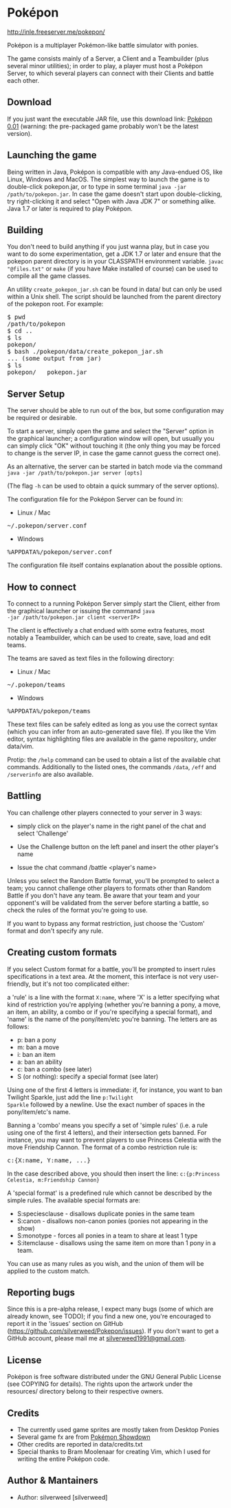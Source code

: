 Poképon
====================================================
<a>http://inle.freeserver.me/pokepon/</a>

Poképon is a multiplayer Pokémon-like battle simulator with ponies.

The game consists mainly of a Server, a Client and a Teambuilder (plus several
minor utilities); in order to play, a player must host a Poképon Server,
to which several players can connect with their Clients and battle each other.

Download
-----------------------------------------------------
If you just want the executable JAR file, use this download link:
<a href='http://inle.freeserver.me/pokepon/downloads/pokepon-0.01.jar'>Poképon 0.01</a>
(warning: the pre-packaged game probably won't be the latest version).

Launching the game
-----------------------------------------------------
Being written in Java, Poképon is compatible with any Java-endued OS, like
Linux, Windows and MacOS.
The simplest way to launch the game is to double-click pokepon.jar,
or to type in some terminal <code>java -jar /path/to/pokepon.jar</code>.
In case the game doesn't start upon double-clicking, try right-clicking
it and select "Open with Java JDK 7" or something alike.
Java 1.7 or later is required to play Poképon.

Building
-----------------------------------------------------
You don't need to build anything if you just wanna play, but in case you
want to do some experimentation, get a JDK 1.7 or later and ensure that
the pokepon parent directory is in your CLASSPATH environment variable.
<code>javac "@files.txt"</code> or <code>make</code> (if you have Make
installed of course) can be used to compile all the game classes.

An utility <code>create_pokepon_jar.sh</code> can be found in data/
but can only be used within a Unix shell. The script should be launched
from the parent directory of the pokepon root. For example:
<pre>$ pwd
/path/to/pokepon
$ cd ..
$ ls
pokepon/
$ bash ./pokepon/data/create_pokepon_jar.sh
... (some output from jar)
$ ls
pokepon/   pokepon.jar
</pre>

Server Setup
-----------------------------------------------------
The server should be able to run out of the box, but some configuration may be
required or desirable.

To start a server, simply open the game and select the "Server" option in the
graphical launcher; a configuration window will open, but usually you can
simply click "OK" without touching it (the only thing you may be forced to
change is the server IP, in case the game cannot guess the correct one).

As an alternative, the server can be started in batch mode via the command
<code>java -jar /path/to/pokepon.jar server [opts]</code>

(The flag <code>-h</code> can be used to obtain a quick summary of the server
options).

The configuration file for the Poképon Server can be found in:
* Linux / Mac
<pre>~/.pokepon/server.conf</pre>

* Windows
<pre>%APPDATA%/pokepon/server.conf</pre>

The configuration file itself contains explanation about the possible options.

How to connect
--------------------------------------------------------
To connect to a running Poképon Server simply start the Client, either from
the graphical launcher or issuing the command 
<code>java -jar /path/to/pokepon.jar client &lt;serverIP&gt;</code>

The client is effectively a chat endued with some extra features, most notably
a Teambuilder, which can be used to create, save, load and edit teams.

The teams are saved as text files in the following directory:
* Linux / Mac
<pre>~/.pokepon/teams</pre>

* Windows
<pre>%APPDATA%/pokepon/teams</pre>

These text files can be safely edited as long as you use the correct syntax
(which you can infer from an auto-generated save file). If you like the Vim
editor, syntax highlighting files are available in the game repository, 
under data/vim.

Protip: the <code>/help</code> command can be used to obtain a list of the
available chat commands. Additionally to the listed ones, the commands
<code>/data</code>, <code>/eff</code> and <code>/serverinfo</code> are also
available.

Battling
----------------------------------------------------------
You can challenge other players connected to your server in 3 ways:
* simply click on the player's name in the right panel of the chat and
  select 'Challenge'

* Use the Challenge button on the left panel and insert the other player's
  name

* Issue the chat command /battle &lt;player's name&gt;

Unless you select the Random Battle format, you'll be prompted to select a
team; you cannot challenge other players to formats other than Random Battle
if you don't have any team.
Be aware that your team and your opponent's will be validated from the server
before starting a battle, so check the rules of the format you're going to use.

If you want to bypass any format restriction, just choose the 'Custom' format
and don't specify any rule.

Creating custom formats
------------------------------------------------------------
If you select Custom format for a battle, you'll be prompted to insert rules
specifications in a text area.
At the moment, this interface is not very user-friendly, but it's not too
complicated either:

a 'rule' is a line with the format <code>X:name</code>, where 'X' is a letter
specifying what kind of restriction you're applying (whether you're banning
a pony, a move, an item, an ability, a combo or if you're specifying a special
format), and 'name' is the name of the pony/item/etc you're banning.
The letters are as follows:
* p: ban a pony
* m: ban a move
* i: ban an item
* a: ban an ability
* c: ban a combo (see later)
* S (or nothing): specify a special format (see later)

Using one of the first 4 letters is immediate: if, for instance, you want to ban
Twilight Sparkle, just add the line <code>p:Twilight Sparkle</code> followed by
a newline. Use the exact number of spaces in the pony/item/etc's name.

Banning a 'combo' means you specify a set of 'simple rules' (i.e. a rule using one
of the first 4 letters), and their intersection gets banned. For instance, you may
want to prevent players to use Princess Celestia with the move Friendship Cannon.
The format of a combo restriction rule is:
<pre>c:{X:name, Y:name, ...}</pre>
In the case described above, you should then insert the line: 
<code>c:{p:Princess Celestia, m:Friendship Cannon}</code>

A 'special format' is a predefined rule which cannot be described by the simple
rules. The available special formats are:
* S:speciesclause  - disallows duplicate ponies in the same team
* S:canon  - disallows non-canon ponies (ponies not appearing in the show)
* S:monotype  - forces all ponies in a team to share at least 1 type
* S:itemclause  - disallows using the same item on more than 1 pony in a team.

You can use as many rules as you wish, and the union of them will be applied to
the custom match.

Reporting bugs
-----------------------------------------------------------------
Since this is a pre-alpha release, I expect many bugs (some of which are already known,
see TODO); if you find a new one, you're encouraged to report it in the 'issues'
section on GitHub (https://github.com/silverweed/Pokepon/issues). If you don't
want to get a GitHub account, please mail me at silverweed1991@gmail.com.

License
-----------------------------------------------------------------
Poképon is free software distributed under the GNU General Public License
(see COPYING for details).
The rights upon the artwork under the resources/ directory belong to their
respective owners.

Credits
-----------------------------------------------------------------
* The currently used game sprites are mostly taken from Desktop Ponies
* Several game fx are from 
  <a href='https://github.com/zarel/Pokemon-Showdown'>Pokémon Showdown</a>
* Other credits are reported in data/credits.txt
* Special thanks to Bram Moolenaar for creating Vim, which I used for
  writing the entire Poképon code.

Author & Mantainers
-----------------------------------------------------------------
* Author: silverweed [silverweed]
